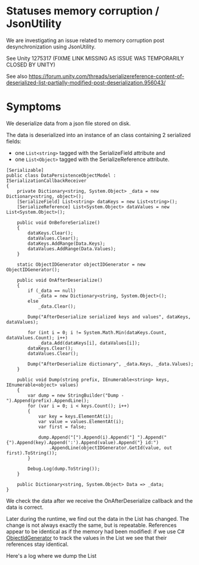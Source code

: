 Statuses memory corruption / JsonUtility
=

We are investigating an issue related to memory corruption post desynchronization using JsonUtility.

See Unity 1275317 (FIXME LINK MISSING AS ISSUE WAS TEMPORARILY CLOSED BY UNITY)

See also https://forum.unity.com/threads/serializereference-content-of-deserialized-list-partially-modified-post-deserialization.956043/

# Symptoms

We deserialize data from a json file stored on disk.

The data is deserialized into an instance of an class containing 2 serialized fields: 
* one `List<string>` tagged with the SerializeField attribute and
* one `List<Object>` tagged with the SerializeReference attribute.

```
[Serializable]
public class DataPersistenceObjectModel : ISerializationCallbackReceiver
{
	private Dictionary<string, System.Object> _data = new Dictionary<string, object>();
	[SerializeField] List<string> dataKeys = new List<string>();
	[SerializeReference] List<System.Object> dataValues = new List<System.Object>();

	public void OnBeforeSerialize()
	{
		dataKeys.Clear();
		dataValues.Clear();
		dataKeys.AddRange(Data.Keys);
		dataValues.AddRange(Data.Values);
	}

	static ObjectIDGenerator objectIDGenerator = new ObjectIDGenerator();

	public void OnAfterDeserialize()
	{
		if (_data == null)
			_data = new Dictionary<string, System.Object>();
		else
			_data.Clear();

		Dump("AfterDeserialize serialized keys and values", dataKeys, dataValues);

		for (int i = 0; i != System.Math.Min(dataKeys.Count, dataValues.Count); i++)
			_data.Add(dataKeys[i], dataValues[i]);
		dataKeys.Clear();
		dataValues.Clear();

		Dump("AfterDeserialize dictionary", _data.Keys, _data.Values);
	}

	public void Dump(string prefix, IEnumerable<string> keys, IEnumerable<object> values)
	{
		var dump = new StringBuilder("Dump - ").Append(prefix).AppendLine();
		for (var i = 0; i < keys.Count(); i++)
		{
			var key = keys.ElementAt(i);
			var value = values.ElementAt(i);
			var first = false;

			dump.Append("[").Append(i).Append("] ").Append("{").Append(key).Append(':').Append(value).Append("} id:")
				.AppendLine(objectIDGenerator.GetId(value, out first).ToString());
		}

		Debug.Log(dump.ToString());
	}

	public Dictionary<string, System.Object> Data => _data;
}
```

We check the data after we receive the OnAfterDeserialize callback and the data is correct.

Later during the runtime, we find out the data in the List<Object> has changed. The change is not always exactly the same, but is repeatable. References appear to be identical as if the memory had been modified: if we use C# [ObjectIdGenerator](https://github.com/microsoft/referencesource/blob/master/mscorlib/system/runtime/serialization/objectidgenerator.cs
) to track the values in the List<Object> we see that their references stay identical.

Here's a log where we dump the List<Object> at 2 different times. Each line logs the object index in the List, the associated key, the value type and the id of the object as identified by a static instance of an ObjectIdGenerator. 

:warning:Note the change of types for objects with ids 1 and 2.:warning:

```
Dump - AfterDeserialize serialized keys and values
[0] {DataPersistence.CurrentMajorVersion:DataPersistenceCleaner+VersionState} id:1
[1] {ProfileManagerState:WWTK.School.Profiles.ProfileManager+ProfileManagerState} id:2
[2] {AppVersion:WWTK.AppVersion.AppVersionManager+State} id:3
[3] {LoginAccess.Save:WWTK.LoginAccess.LoginAccessController+LoginAccessSave} id:4
[4] {AppUpdateNotifierState:WWTK.AppVersion.AppUpdateNotifierViewController+AppUpdateNotifierState} id:5
[5] {ActivityReportManager.ReportsToSendQueue:WWTK.School.Pedagogy.Reporting.ActivityReportManager+SaveQueue} id:6
[6] {ActivityReportManager.MaximumReportsReachedOccurences:WWTK.School.Pedagogy.Reporting.ActivityReportManager+SaveReachedCount} id:7

Dump - Invalid Cast: 
[0] {DataPersistence.CurrentMajorVersion:Self} id:1
[1] {ProfileManagerState:Zenject.InjectTypeInfo} id:2
[2] {AppVersion:WWTK.AppVersion.AppVersionManager+State} id:3
[3] {LoginAccess.Save:WWTK.LoginAccess.LoginAccessController+LoginAccessSave} id:4
[4] {AppUpdateNotifierState:WWTK.AppVersion.AppUpdateNotifierViewController+AppUpdateNotifierState} id:5
[5] {ActivityReportManager.ReportsToSendQueue:WWTK.School.Pedagogy.Reporting.ActivityReportManager+SaveQueue} id:6
[6] {ActivityReportManager.MaximumReportsReachedOccurences:WWTK.School.Pedagogy.Reporting.ActivityReportManager+SaveReachedCount} id:7
```

:warning:Conclusion: We assume the memory is somehow modified.:warning:

The problem is to find where and by who...

# Affected systems

## Platforms

Affects: Mac, Android, iOS.

:warning:Does not seem to affect Windows so far.:warning:

Not sure about Linux yet.

## Notable instances

:warning:We manage to reliably reproduce the issue on one particular Mac computer. Running the same build on other Mac does not reliably reproduce the issue or at all.:warning:
We've focused running builds on this computer.

We do not manage to reproduce it in editor yet.

# Main findings so far

The project uses [Zenject Baking](https://github.com/svermeulen/Extenject#reflection-baking). This consists of code weaving that is ran at build time. Note right now it only bakes Zenject classes.

The code for the code weaving can be found [here](https://github.com/svermeulen/Extenject/blob/master/UnityProject/Assets/Plugins/Zenject/OptionalExtras/ReflectionBaking/Common/ReflectionBakingModuleEditor.cs#L125-L160) and [here](https://github.com/svermeulen/Extenject/blob/master/UnityProject/Assets/Plugins/Zenject/OptionalExtras/ReflectionBaking/Common/ReflectionBakingModuleEditor.cs#L437). It is called at runtime [during the zenject 'get inject info'](https://github.com/svermeulen/Extenject/blob/dd91e0099af8092ce7bd49086125f84e529576e9/UnityProject/Assets/Plugins/Zenject/Source/Util/TypeAnalyzer.cs#L175-L192).

1. When we deactivate Zenject Baking it at build time, the problem disappears

2. When we keep Zenject Baking at build time, but do not let Zenject call the baked methods and rely on reflection instead the problem disappears.
  
3. If we let Zenject call the baked methods, and log + check the deserialized data consistency before calling any baked method, we detect memory corruption.

4. if we add a trigger to log data during the zenject code prior to calls to baked method, we get a native crash with stack pointing to `__icall_wrapper_mono_marshal_isinst_with_cache`. Full stack below

5. if we add more logging code in different places during zenject 'get inject info', we do not have memory corruption.

## Current assumption on the issue

:warning:we believe there's a bug in the mono code and it is triggered by the zenject startup that uses reflection. This would explain why on different computers, or different call stacks, we get either no memory corruption or native crashes.:warning:
  
  
# Appendixes

## Native crash 

```
Obtained 46 stack frames.
#0  0x0000011a058d25 in mono_aot_get_cached_class_info
#1  0x0000011a12876b in mono_class_init
#2  0x0000011a133550 in mono_class_is_assignable_from
#3  0x0000011a19ad8f in mono_object_handle_isinst
#4  0x0000011a19ae21 in mono_object_isinst_checked
#5  0x0000011a15daf9 in mono_marshal_isinst_with_cache
#6  0x0000011e489115 in  (wrapper managed-to-native) object:__icall_wrapper_mono_marshal_isinst_with_cache (object,intptr,intptr) {0x7fd224409558} + 0x65 (0x11e4890b0 0x11e4891a5) [0x11a722c80 - Unity Root Domain]
#7  0x00000126ebd87b in  WWTK.School.AppDataStorageInstaller/<>c__DisplayClass2_0:<InstallBindings>b__0 (object) {0x7fd223403400} + 0x24b (0x126ebd630 0x126ebda33) [0x11a722c80 - Unity Root Domain]
#8  0x00000126ebd5af in  (wrapper delegate-invoke) System.Action`1<T_REF>:invoke_void_T (T_REF) {0x6080008b8ea0} + 0xcf (0x126ebd4e0 0x126ebd62b) [0x11a722c80 - Unity Root Domain]
#9  0x00000126e90d63 in  Zenject.DiContainer:InstantiateExplicit (System.Type,bool,System.Collections.Generic.List`1<Zenject.TypeValuePair>,Zenject.InjectContext,object) {0x7fd223b7f7c8} + 0x173 (0x126e90bf0 0x126e90d7f) [0x11a722c80 - Unity Root Domain]
#10 0x00000126e90abb in  Zenject.DiContainer:InstantiateExplicit (System.Type,System.Collections.Generic.List`1<Zenject.TypeValuePair>) {0x7fd223b7ef00} + 0x8b (0x126e90a30 0x126e90ac9) [0x11a722c80 - Unity Root Domain]
#11 0x00000126e98ab3 in  Zenject.Context:InstallInstallers () {0x7fd224251320} + 0x33 (0x126e98a80 0x126e98abc) [0x11a722c80 - Unity Root Domain]
#12 0x0000011e48c16b in  Zenject.ProjectContext:InstantiateAndInitialize () {0x7fd22324d4c8} + 0x23b (0x11e48bf30 0x11e48c1c6) [0x11a722c80 - Unity Root Domain]
#13 0x00000119fd347c in mono_jit_runtime_invoke
#14 0x0000011a195f75 in do_runtime_invoke
#15 0x0000011a195ed3 in mono_runtime_invoke
```

